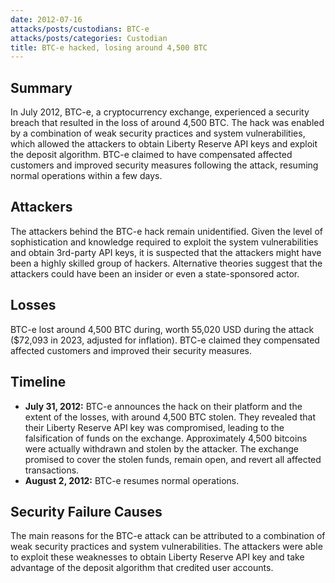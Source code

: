 ```yaml
---
date: 2012-07-16
attacks/posts/custodians: BTC-e
attacks/posts/categories: Custodian
title: BTC-e hacked, losing around 4,500 BTC
---
```


## Summary

In July 2012, BTC-e, a cryptocurrency exchange, experienced a security breach that resulted in the loss of around 4,500 BTC. The hack was enabled by a combination of weak security practices and system vulnerabilities, which allowed the attackers to obtain Liberty Reserve API keys and exploit the deposit algorithm. BTC-e claimed to have compensated affected customers and improved security measures following the attack, resuming normal operations within a few days.

## Attackers

The attackers behind the BTC-e hack remain unidentified. Given the level of sophistication and knowledge required to exploit the system vulnerabilities and obtain 3rd-party API keys, it is suspected that the attackers might have been a highly skilled group of hackers. Alternative theories suggest that the attackers could have been an insider or even a state-sponsored actor.

## Losses

BTC-e lost around 4,500 BTC during, worth 55,020 USD during the attack ($72,093 in 2023, adjusted for inflation). BTC-e claimed they compensated affected customers and improved their security measures.

## Timeline

- **July 31, 2012:** BTC-e announces the hack on their platform and the extent of the losses, with around 4,500 BTC stolen. They revealed that their Liberty Reserve API key was compromised, leading to the falsification of funds on the exchange. Approximately 4,500 bitcoins were actually withdrawn and stolen by the attacker. The exchange promised to cover the stolen funds, remain open, and revert all affected transactions.
- **August 2, 2012:** BTC-e resumes normal operations.

## Security Failure Causes

The main reasons for the BTC-e attack can be attributed to a combination of weak security practices and system vulnerabilities. The attackers were able to exploit these weaknesses to obtain Liberty Reserve API key and take advantage of the deposit algorithm that credited user accounts.

